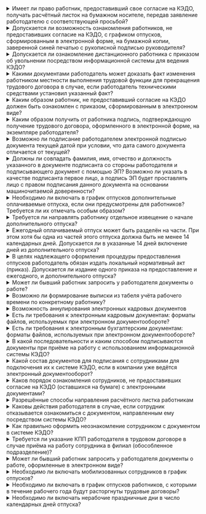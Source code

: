 <details>
<summary>Имеет ли право работник, предоставивший свое согласие на КЭДО, получать расчётный листок на бумажном носителе, передав заявление работодателю с соответствующей просьбой?</summary>

Электронный документооборот вводится работодателем на основании локального нормативного акта, который принимается им в порядке, установленном ст. 372 ТК РФ для принятия локальных нормативных актов, и который в том числе содержит перечень электронных документов и перечень категорий работников, в отношении которых осуществляется электронный документооборот.

Если расчётный листок включён в указанный перечень документов, это недопустимо.

**Часть 1 статьи 22.2, часть 1 статьи 136 Трудового кодекса РФ**

[Ответ Роструда](https://онлайнинспекция.рф/questions/view?id=207767)

<br>

</details>





<details>
<summary>Допускается ли возможность ознакомления работников, не предоставивших согласие на КЭДО, с графиком отпусков, сформированным в электронной форме, на бумажной копии, заверенной синей печатью с рукописной подписью руководителя?</summary>

Да, допускается.

Согласно статье 123 Трудового кодекса РФ очерёдность предоставления оплачиваемых отпусков определяется ежегодно в соответствии с графиком отпусков, утверждаемым работодателем не позднее чем за две недели до наступления календарного года в порядке, установленном статьей 372 ТК РФ для принятия локальных нормативных актов.

В соответствии с частью 2 статьи 22 ТК РФ работодатель обязан в т.ч. знакомить работников под роспись с принимаемыми локальными нормативными актами, непосредственно связанными с их трудовой деятельностью.

**Часть 2 статьи 22, статья 123 Трудового кодекса РФ**

[Ответ Роструда](https://онлайнинспекция.рф/questions/view?id=212488)

<br>

</details>





<details>
<summary>Допускается ли ознакомление дистанционного работника с приказом об увольнении посредством информационной системы для ведения КЭДО?</summary>

Допускается, если работодателем по почте направлен приказ на бумажном носителе.

Частью 3 статьи 22.1 ТК РФ установлено, что электронный документооборот неприменим в отношении, в том числе, приказа (распоряжения) об увольнении работника. 

В соответствии с ч. 3 ст. 312.8 ТК РФ, в случае, если ознакомление дистанционного работника с приказом (распоряжением) работодателя о прекращении трудового договора, предусматривающего выполнение этим работником трудовой функции дистанционно на постоянной основе или временно, осуществляется в форме электронного документа, работодатель обязан в течение трёх рабочих дней со дня издания указанного приказа направить дистанционному работнику по почте заказным письмом с уведомлением оформленную надлежащим образом копию указанного приказа на бумажном носителе.

**Часть 3 статьи 22.1, часть 3 статьи 312.8 Трудового кодекса РФ**

[Ответ Роструда](https://онлайнинспекция.рф/questions/view?id=198426)

<br>

</details>


<details>
<summary>Какими документами работодатель может доказать факт изменения работником местности выполнения трудовой функции для прекращения трудового договора в случае, если работодатель техническими средствами установил указанный факт?</summary>

Перечень документов законодательно не установлен.

В данной ситуации значимым фактом является влечёт ли изменение местности невозможность исполнения работником обязанностей по трудовому договору на прежних условиях.

В соответствии частью 2 статьи 312.8 трудовой договор с работником, выполняющим дистанционную работу на постоянной основе, может быть прекращён в случае изменения работником местности выполнения трудовой функции, если это влечёт невозможность исполнения работником обязанностей по трудовому договору на прежних условиях.

**Часть 2 статьи 312.8 Трудового кодекса РФ**

[Ответ Роструда](https://онлайнинспекция.рф/questions/view?id=198426)

<br>

</details>


<details>
<summary>Каким образом работник, не предоставивший согласие на КЭДО должен быть ознакомлен с приказом, сформированным в электронном виде?</summary>

В случае, когда работник не предоставил согласие на КЭДО, ознакомление с приказом должно осуществляться путём распечатывания указанного приказа на бумаге, его заверение печатью организации и передача указанному работнику на ознакомление путём подписания собственноручно на бумаге (на копии).

**Часть 2 статьи 22 Трудового кодекса РФ**

[Ответ Роструда](https://онлайнинспекция.рф/questions/view?id=198298)

<br>

</details>


<details>
<summary>Каким образом получить от работника подпись, подтверждающую получение трудового договора, оформленного в электронной форме, на экземпляре работодателя?</summary>

В соответствии с частью 1 статьи 67 Трудового кодекса Российской Федерации получение работником экземпляра трудового договора должно подтверждаться подписью работника на экземпляре трудового договора, хранящемся у работодателя.

Так как трудовой договор в данном случае не оформляется на бумажном носителе, требование о подтверждении подписью работника получения второго экземпляра исполнить не представляется возможным.

**Часть 1 статьи 67 Трудового кодекса РФ**

[Ответ Роструда](https://онлайнинспекция.рф/questions/view?id=198296)

<br>

</details>


<details>
<summary>Возможно ли подписание работодателем электронной подписью документа текущей датой при условии, что дата самого документа отличается от текущей?</summary>

<warn>

Дата документа должна соответствовать дате его подписания

</warn>


В случае, если в приказе будет указана дата, отличная от даты фактического подписания работодателем, датой его подписания будет считаться дата, когда работодатель фактически подписал ЭП документ. 

**Статья 20 Трудового кодекса РФ**

[Ответ Роструда](https://онлайнинспекция.рф/questions/view?id=195176)

<br>

</details>


<details>
<summary>Должны ли совпадать фамилия, имя, отчество и должность указанного в документе подписанта со стороны работодателя и подписывающего документ с помощью ЭП? Возможно ли указать в качестве подписанта первое лицо, а подпись ЭП будет проставлять лицо с правом подписания данного документа на основании машиночитаемой доверенности?</summary>

В документе должны быть указаны данные того лица, которое фактически подписывает документ.

**Статья 20 Трудового кодекса РФ**

[Ответ Роструда](https://онлайнинспекция.рф/questions/view?id=195176)

<br>

</details>


<details>
<summary>Необходимо ли включать в график отпусков дополнительные оплачиваемые отпуска, если они предусмотрены для работников? Требуется ли их отмечать особым образом?</summary>

В график отпусков необходимо включать дополнительные оплачиваемые отпуска, если они предусмотрены для работников. Отмечать их особым образом не требуется.

**Статьи 114-116, часть 1 статьи 123 Трудового кодекса РФ**

[Ответ Роструда](https://онлайнинспекция.рф/questions/view?id=187777)

<br>

</details>


<details>
<summary>Требуется ли направлять работнику отдельное извещение о начале дополнительного отпуска?</summary>

Не требуется направлять работнику отдельное извещение о начале дополнительного отпуска.

Работнику достаточно направить одно извещение. В извещении разделять основной отпуск и дополнительный не обязательно.

**Части 1 и 3 статьи 123, часть 1 статьи 125, статья 116 Трудового кодекса РФ**

[Ответ Роструда](https://онлайнинспекция.рф/questions/view?id=187777)

<br>

</details>


<details>
<summary>Ежегодный оплачиваемый отпуск может быть разделён на части. При этом хотя бы одна из частей этого отпуска должна быть не менее 14 календарных дней. Допускается ли в указанные 14 дней включение дней из дополнительного отпуска?</summary>

Допускается включение дней из дополнительного отпуска.

**Статьи 115, 116, часть 1 статьи 125 Трудового кодекса РФ**

[Ответ Роструда](https://онлайнинспекция.рф/questions/view?id=187777)

<br>

</details>


<details>
<summary>В целях надлежащего оформления процедуры предоставления отпусков работодатель обязан издать локальный нормативный акт (приказ). Допускается ли издание одного приказа на предоставление и ежегодного, и дополнительного отпуска?</summary>

Допускается издание одного приказа на предоставление и ежегодного, и дополнительного отпусков.

**Статьи 115, 116, часть 3 статьи 123 Трудового кодекса РФ**

[Ответ Роструда](https://онлайнинспекция.рф/questions/view?id=187777)

<br>

</details>

<details>
<summary>Может ли бывший работник запросить у работодателя документы о работе?</summary>

Да, бывший работник вправе запросить у работодателя документы о работе.

Согласно ст. 62 ТК РФ по письменному заявлению работника работодатель обязан не позднее трёх рабочих дней со дня подачи этого заявления выдать работнику копии документов, связанных с работой:

- копию приказа о приёме на работу;
- копии приказов о переводах на другую работу;
- копию приказа об увольнении с работы;
- выписки из трудовой книжки (за исключением случаев, если в соответствии с ТК РФ, иным федеральным законом трудовая книжка на работника не ведётся);
- справки о заработной плате;
- справки о начисленных и фактически уплаченных страховых взносах;
- справку о периоде работы у данного работодателя;
- другое.

Копии документов, связанных с работой, должны быть заверены надлежащим образом и предоставляться работнику безвозмездно.

Указанный порядок выдачи документов распространяется на всех работников, в том числе бывших.

[Ответ Роструда](https://онлайнинспекция.рф/questions/viewFaq/104)

При подаче работником заявления о выдаче документов, связанных с работой, или их копий (статья 62 настоящего Кодекса) работодатель обязан безвозмездно предоставить работнику не позднее чем в течение трёх рабочих дней со дня подачи указанного заявления такие документы или их заверенные надлежащим образом копии на бумажном носителе либо, если в отношении этих документов осуществляется электронный документооборот, такие электронные документы способом, указанным в заявлении работника:

- в форме копии электронного документа на бумажном носителе, заверенной надлежащим образом;
- в форме электронного документа.

**Часть 10 статьи 22.3 Трудового кодекса РФ**

<br>

</details>

<details>
<summary>Возможно ли формирование выписки из табеля учёта рабочего времени по конкретному работнику?</summary>

В соответствии с постановлением Госкомстата России от 05.01.2004 № 1 форма табеля учёта рабочего времени заполняется по каждому структурному подразделению и подписывается ответственным лицом за заполнение табеля, руководителем структурного подразделения и работником кадровой службы.

Подписание табеля работниками структурного подразделения не предусмотрено.

Кроме того, законодательством не требуется утверждение табеля приказом руководителя компании.

Трудовым кодексом РФ понятие «выписка из табеля учёта рабочего времени» не определено.

Вместе с тем работодатель вправе устанавливать своими локальными нормативными актами дополнительные формы документов кадрового учета, в том числе, например, утвердить форму: «Выписка из табеля учёта рабочего времени».

В связи с тем, что формирование указанного документа не регулируется ТК РФ работодатель вправе самостоятельно установить требования к нему и методы (бизнес-процессы) его обработки.

<br>

</details>

<details>
<summary>Возможность аннулирования электронных кадровых документов</summary>

Трудовым кодексом не предусмотрена возможность аннулирования подписанных (вступивших в силу) кадровых документов. Исключение составляет случай, когда работник не приступил к работе в день начала работы (в соответствии с трудовым договором). В этой ситуации работодатель имеет право аннулировать трудовой договор. Аннулированный трудовой договор считается незаключённым (часть 4 статьи 61 ТК РФ).

Процедуры согласования документов Трудовым кодексом не регламентированы и процесс согласования устанавливается работодателем самостоятельно локальными нормативными актами (ЛНА). Таким образом в процессах согласования могут участвовать лица, не являющиеся сотрудниками компании.

Кроме того, Трудовым кодексом не установлены различия в общем порядке работы с бумажными или электронными кадровыми документами — формируется текст документа, далее он подписывается стороной или сторонами.

Например, трудовой договор (ТД) считается заключённым только при наличии двух подписей — работодателя и работника. ТД с одной подписью не является оформленным кадровым документом и не имеет юридической силы. ТД в электронной форме с одной подписью можно считать черновиком или проектом.

Вместе с тем, приказ (распоряжение) считается оформленным и юридически значимым сразу после его подписания первым лицом или иным должностным лицом по доверенности. При этом не имеет значения ознакомились ли с ним работники, в отношении которых приказ издан.

Аналогичная ситуация с утверждением кадрового документа «уголком», когда руководитель подписывает документ (например схему эвакуации при пожаре) в правом верхнем углу под словом «Утверждаю».

Если работник отказывается ознакомиться с приказом (или ЛНА), то составляется соответствующий акт. Если в компании применяется КЭДО указанный акт может быть составлен как в бумажной, так и в электронной форме, вне зависимости от формы исходного приказа (бумажная или электронная).

Таким образом вместо аннулирования необходимо издать новый приказ об отмене существующего. Единой унифицированной формы приказа об отмене ранее изданного приказа не существует. Работодатель может самостоятельно разработать такой бланк или издавать подобные приказы в свободной форме.

Включить в текст указанного приказа следующую формулировку: «Приказываю отменить приказ от 01.01.2001 № 333 «Наименование приказа (при наличии)» в связи с..... (по возможности указать причину отмены)».

Если по отменяемому приказу были совершены действия, то необходимо в приказ об отмене включить соответствующие поручения должностным лицам.

<br>

</details>

<details>
<summary>Есть ли требования к электронным кадровым документам: форматы файлов, используемых при электронном документообороте?</summary>

Все требования к кадровым электронным документам изложены в приказе Минтруда России от 20.09.2022 № 578н «Об&nbsp;утверждении единых требований к составу и форматам документов, связанных с работой, оформляемых в электронном виде без дублирования на бумажном носителе».

Электронный кадровый документ (архив файлов) должен содержать:

- основная часть электронного документа, файл формата PDF/А;
- приложения к основной части (при наличии) в любом формате;
- электронные подписи (всех подписантов) – файлы SIG или SGN;
- машиночитаемые доверенности (при необходимости) файлы формата XML, подписанные УКЭП (файлы SIG или SGN);
- описание электронного документа, файл формата XML, имеющий название *wredc_data.xml*.

**Приказ Минтруда России от 20.09.2022 № 578н «Об&nbsp;утверждении единых требований к составу и форматам документов, связанных с работой, оформляемых в электронном виде без дублирования на бумажном носителе»**

<br>

</details>

<details>
<summary>Есть ли требования к электронным бухгалтерским документам: форматы файлов, используемых при электронном документообороте?</summary>

Конкретных требований составу и форматам бухгалтерских документов законодательством не предъявляются.

В соответствии с пунктом 5 статьи 9 Федерального закона от 06.12.2011 № 403-ФЗ «О&nbsp;бухгалтерском учете» все первичные учётные документы бухгалтерского учёта могут составлятся как на бумажном носителе, так и в виде электронного документа, подписанного электронными подписями. 

**Пункт 5 статьи 9 Федерального закона от 06.12.2011 № 403-ФЗ «О&nbsp;бухгалтерском учете»**

<br>

</details>

<details>
<summary>В какой последовательности и каким способом подписываются документы при приёме на работу с использованием информационной системы КЭДО?</summary>

Варианты могут быть различными и зависят от наличия «Госключа» или УКЭП у кандидата, дистанционный режим или общий, предоставил ли кандидат согласие на КЭДО или нет.

Типовой вариант следующий (при условии, что кандидат согласен на ведение кадрового учёта в его отношении в электронной форме – он имеет право отказаться).

1. Кандидат подписывает Согласие на КЭДО (на бумаге) – требование части 5 статьи 22.2 Трудового кодекса РФ.
2. Кандидат и работодатель (две подписи) подписывают Соглашение о применении УНЭП – требование пункта 2 статьи 6 Федерального закона от 06.04.2011 № 63-ФЗ «Об&nbsp;электронной подписи».
3. Работодатель регистрирует кандидата в системе КЭДО – предоставляет доступ к Личному кабинету.
4. Кандидат подписывает Согласие на обработку персональных данных, допускается подписание на бумаге и в электронной форме УКЭП, УНЭП и ПЭП – требование статьи 9 Федерального закона от 27.07.2006 № 152-ФЗ «О&nbsp;персональных данных».
5. Физическое лицо (он ещё не сотрудник) получает УНЭП от удостоверяющего центра посредством системы КЭДО.
6. Кандидат ознакамливается в электронном виде посредством информационной системы КЭДО с ЛНА работодателя при найме – требование части 3 статьи 68 Трудового кодекса РФ.
7. Кандидат подписывает трудовой договор УКЭП или УНЭП в информационной системе КЭДО – часть 3 статьи 22.3 Трудового кодекса РФ.

**Часть 5 статьи 22.2, часть 3 статьи 22.3, часть 3 статьи 68 Трудового кодекса РФ**

**Пункт 2 статьи 6 Федерального закона от 06.04.2011 № 63-ФЗ «Об&nbsp;электронной подписи»**

**Статья 9 Федерального закона от 27.07.2006 № 152-ФЗ «О&nbsp;персональных данных»**

<br>

</details>

<details>
<summary>Какой состав документов для подписания c сотрудниками для подключения их к системе КЭДО, если в компании уже ведётся электронный документооборот?</summary>

1. Уведомление о переходе на взаимодействие с работодателем посредством электронного документооборота

<details>
<summary>Подробнее</summary>

Работодатель уведомляет каждого работника в срок, установленный локальным нормативным актом, о переходе на взаимодействие с работодателем посредством электронного документооборота и праве работника дать согласие на указанное взаимодействие.

**Часть 4 статьи 22.2 Трудового кодекса РФ**

Работодатель обязан проинформировать об осуществлении электронного документооборота лицо, принимаемое на работу. При этом лицо, имеющее по состоянию на 31 декабря 2021 года трудовой стаж, при приёме на работу к работодателю, который осуществляет электронный документооборот либо принял решение о введении электронного документооборота, вправе дать согласие на взаимодействие с работодателем посредством электронного документооборота.

**Часть 6 статьи 22.2 Трудового кодекса РФ**
</details>
<br>

2. Согласие на взаимодействие с работодателем посредством электронного документооборота

<details>
<summary>Подробнее</summary>
Переход на взаимодействие с работодателем посредством электронного документооборота осуществляется с письменного согласия работника, за исключением случая, указанного в части седьмой настоящей статьи. Отсутствие согласия работника на взаимодействие с работодателем посредством электронного документооборота признается отказом работника от такого взаимодействия. При этом за работником сохраняется право дать указанное согласие в последующем.

**Часть 5 статьи 22.2 Трудового кодекса РФ**
</details>
<br>

3. Согласие на обработку персональных данных, включающее право передачи части персональных данных третьим лицам (вендор системы «КЭДО» и удостоверяющему центру для выпуска электронных подписей и подписания документов)

<details>
<summary>Подробнее</summary>
Субъект персональных данных принимает решение о предоставлении его персональных данных и даёт согласие на их обработку свободно, своей волей и в своем интересе. Согласие на обработку персональных данных должно быть конкретным, предметным, информированным, сознательным и однозначным.

**Статья 9 Федерального закона от 27.07.2006 № 152-ФЗ «О&nbsp;персональных данных»**
</details>
<br>

4. Соглашение о применении УНЭП

<details>
<summary>Подробнее</summary>
Информация в электронной форме, подписанная простой электронной подписью (ПЭП) или неквалифицированной электронной подписью (УНЭП), признаётся электронным документом, равнозначным документу на бумажном носителе, подписанному собственноручной подписью, при наличии соглашения между участниками электронного взаимодействия (работником и работодателем).
Нормативные правовые акты и соглашения между участниками электронного взаимодействия, устанавливающие случаи признания электронных документов, подписанных УНЭП, равнозначными документам на бумажных носителях, подписанным собственноручной подписью, должны предусматривать порядок проверки электронной подписи. 

**Пункт 2 статьи 6 Федерального закона от 06.04.2011 № 63-ФЗ «Об&nbsp;электронной подписи»**
</details>

<br>

</details>

<details>
<summary>Каков порядок ознакомления сотрудников, не предоставивших согласие на КЭДО (оставшихся на бумаге) с электронными документами?</summary>

Вне зависимости от типа документа: приказ или локальный нормативный акт ознакомление проводится следующим образом:

- электронный документ распечатывается на бумаге;
- на распечатанном электронном документе ставится штамп или надпись «Копия»;
- копия заверяется подписью должностного лица и ставится подпись;
- далее ознакомление осуществляется аналогично бумажной версии – либо подпись на копии, либо на листе ознакомления.

При этом распечатанный электронный документ не является юридически значимым, но с подписью и печатью он является заверенной копией и соответственно подпись сотрудника на копии является фактом ознакомления.

<br>

</details>

<details>
<summary>Разрешённые способы направления расчётного листка работникам</summary>

В соответствии с частями 1-3 статьи 22.1 Трудового кодекса РФ расчётный листок (статья 136 ТК РФ) может оформляться в электронном виде без дублирования на бумажном носителе.
В случае, если работодатель перешёл на электронный кадровый документооборот, то в соответствии с частью 2 статьи 22.2 Трудового кодекса РФ он имеет право включить расчётный листок в перечень электронных документов, в отношении которых осуществляется электронный документооборот (КЭДО).

Трудовым кодексом не регламентируется порядок извещения работника о составных частях заработной платы (часть 10 письма Минтруда России от 21.02.2017 № 14-1/ООГ-1560).

В части 11 указанного письма прописано, что если в трудовом договоре, коллективном договоре, локальном нормативном акте предусмотрен порядок извещения работника о составных частях заработной платы (расчётный листок) посредством электронной почты, то данный порядок, не нарушает положения статьи 136 ТК РФ.

Кроме того, в части 6 письма Роструда от 04.03.2021 № ПГ/03474-6-1 указано, что в Трудового кодекса РФ не регламентирован порядок извещения работника о составных частях заработной платы (расчётный листок) и следовательно, такой порядок может быть определён в трудовом договоре, коллективном договоре, локальном нормативном акте организации.

Также, в части 8 письма Минтруда России от 20.01.2023 № 14-6/ООГ-296 указано, что порядок извещения о составных частях заработной платы устанавливается локальным нормативным актом работодателя.

В части 9, указанного Письма прописано, что извещение работника о составных частях заработной платы в электронном виде не будет соответствовать требованиям трудового законодательства, за исключением случаев, когда в организации ведётся электронный документооборот в соответствии со статьями 22.1-22.3 Трудового кодекса РФ.

Таким образом, по мнению регулятора (Минтруд России) и контрольно-надзорного органа (Роструд), работодатель вправе:

- установить порядок извещения работника составных частях заработной платы в электронном виде (способы направления расчётного листка работнику) своим локальным нормативным актом;
- направлять расчётный листок по электронной почте работника;
- направлять расчётный листок через информационную систему, используемую для ведения электронного кадрового документооборота.

В случае необходимости предоставления информации о фактах передачи расчётных листков работникам, работодатель может предоставить:

- расчётный листок с электронной подписью работодателя (УКЭП);
- протокол направления расчётного листка в адрес работнику с датой и временем.

Конкретный перечень законодательством не установлен. Вместе с тем кадровые программы для формирования и рассылки листков, как правило, позволяют сформировать соответствующие документы.

**Части 1-3 статьи 22.1, статьи 22.2, 22.3 и 136 Трудового кодекса РФ**

**Письмо Минтруда России от 21.02.2017 № 14-1/ООГ-1560**

**Письмо Минтруда России от 20.01.2023 № 14-6/ООГ-296**

**Письмо Роструда от 04.03.2021 № ПГ/03474-6-1**

<br>

</details>

<details>
<summary>Каковы действия работодателя в случае, если сотрудник отказывается ознакомиться с документом, направленным ему посредством системы КЭДО?</summary>

Введение Федеральным законом от 22.11.2021 № 377-ФЗ возможности ведения кадрового учета в электронной форме не меняет общие подходы к оформлению кадровых документов.

В частности, при отказе сотрудника ознакомиться под роспись с любым локальным нормативным актом, например приказом или предложением о вакансиях, оформляется так же, как и при ведении бумажного документооборота – созданием комиссии в составе не менее трёх человек и составлением соответствующего акта.

Непредоставление сотрудником объяснения в форме документа оформляется аналогичным образом.

Вместе с тем при увольнении – в случае отказа от ознакомления с соответствующим приказом (он обязательно оформляется на бумаге в соответствии с частью 3 статьи 22.1) в&nbsp;Трудовом кодексе сделано исключение. 

В соответствии со статьей 84.1 Трудового кодекса РФ цитата: «В&nbsp;случае, когда приказ (распоряжение) о прекращении трудового договора невозможно довести до сведения работника или работник отказывается ознакомиться с ним под роспись, на приказе (распоряжении) производится соответствующая запись». 

Создание комиссии и составление акта не требуется.

**Часть 3 статьи 22.1, статья 84.1 в Трудового кодекса РФ**

**Федеральный закон от 22.11.2021 № 377-ФЗ «О&nbsp;внесении изменений в&nbsp;Трудовой кодекс Российской Федерации»**

<br>

</details>

<details>
<summary>Как правильно оформить неознакомление сотрудником с документом в системе КЭДО?</summary>

Сотрудник выразил согласие на работу в системе КЭДО, ознакомился со всеми необходимыми документами, получил ЭП в установленном порядке.

Трудовым кодексом не установлены какие-либо особые правила ведения электронного кадрового учета в отличии от бумажного.

В случае отказа сотрудника от подписания или ознакомления с электронным документом необходимо составить соответствующий акт отказа от подписи. Это документ может быть оформлен как в электронной форме, так и в бумажной.

Кроме того, если положением (регламентом) о&nbsp;КЭДО предусмотрены конкретные сроки для подписания (ознакомления) документов сотрудниками, и один из работников, отказавшись от подписи, нарушил срок, работодатель имеет право применить к нему дисциплинарное взыскание за нарушение требований локального нормативного акта.

<br>

</details>

<details>
<summary>Требуется ли указание КПП работодателя в трудовом договоре в случае приёма на работу сотрудника в филиал (обособленное подразделение)?</summary>

В соответствии с пунктом 1 части 2 статьи 57 Трудового кодекса РФ трудовой договор должен содержать место работы, а в случае, когда работник принимается для работы в филиале, представительстве или ином обособленном структурном подразделении организации, расположенном в другой местности, место работы с указанием обособленного структурного подразделения и его местонахождения.

Номер КПП не относится к обязательным сведениям, которые должны быть указаны в трудовом договоре, поэтому данная информация может быть исключена из трудового договора.

**Пункт 1 части 2 статьи 57 Трудового кодекса РФ**

<br>

</details>

<details>
<summary>Может ли бывший работник запросить у работодателя документы о работе, оформленные в электронном виде?</summary>

Да, бывший работник вправе запросить у работодателя документы о работе.

В соответствии с частями 10 и 11 статьи 22.3 Трудового кодекса РФ заявление о выдаче документов, связанных с работой, или их заверенных надлежащим образом копий (статья 62 Трудового кодекса) работник может подать в письменной форме, либо направить в порядке, установленном работодателем, через информационную систему работодателя или по адресу электронной почты работодателя, либо направить через цифровую платформу «Работа в России» при условии использования работодателем указанных информационных систем в целях осуществления электронного документооборота.

При подаче работником заявления о выдаче документов, связанных с работой, или их копий работодатель обязан безвозмездно предоставить работнику не позднее чем в течение трёх рабочих дней со дня подачи указанного заявления такие документы или их заверенные надлежащим образом копии на бумажном носителе либо, если в отношении этих документов осуществляется электронный документооборот, такие электронные документы способом, указанным в заявлении работника:

а) в форме копии электронного документа на бумажном носителе, заверенной надлежащим образом;

б) в форме электронного документа на электронном носителе.

Указанный порядок выдачи документов распространяется на всех работников, в т. ч. бывших.

**Части 10 и 11 статьи 22.3, статья 62 Трудового кодекса РФ**

[Ответ Роструда](https://онлайнинспекция.рф/questions/viewFaq/104)

<br>

</details>

<details>
<summary>Необходимо ли включать мобилизованных сотрудников в график отпусков?</summary>

В соответствии со статьей 351.7 Трудового кодекса РФ в случае призыва работника на военную службу по мобилизации действие трудового договора с ним приостанавливается на период прохождения военной службы.

В этот период работодатель и мобилизованный сотрудник приостанавливают осуществление прав и обязанностей, установленных трудовым законодательством и другими документами.

Таким образом в график отпусков мобилизованных сотрудников вносить не нужно.

**Статья 351.7 Трудового кодекса РФ**

**Письмо Роструда от 19.12.2023 № ПГ/26132-6-1**

<br>

</details>

<details>
<summary>Необходимо ли включать в график отпусков работников, с которыми в течение рабочего года будут расторгнуты трудовые договоры?</summary>

В Письме Роструда от 09.03.2021 № ПГ/03709-6-1 отмечается, что в график отпусков вносятся все работники, состоящие с организацией в трудовых отношениях на день утверждения графика, в том числе работники, с которыми в течение рабочего года будут расторгнуты трудовые договоры.

При увольнении работника до окончания того рабочего года, в счёт которого он уже получил ежегодный оплачиваемый отпуск, работодатель может произвести за неотработанные дни отпуска удержание из заработной платы работника для погашения его задолженности перед работодателем (статья 137 ТК РФ).

**Статья 137 Трудового кодекса РФ**

**Письмо Роструда от 09.03.2021 № ПГ/03709-6-1**

<br>

</details>

<details>
<summary>Необходимо ли включать нерабочие праздничные дни в число календарных дней отпуска?</summary>

Согласно статье 120 Трудового кодекса РФ, нерабочие праздничные дни, приходящиеся на период ежегодного основного или ежегодного дополнительного оплачиваемого отпуска, в число календарных дней отпуска не включаются.

**Статья 120 Трудового кодекса РФ**

<br>

